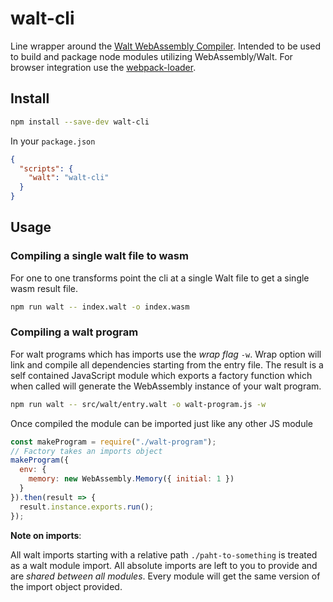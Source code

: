 # walt-cli

Line wrapper around the [Walt WebAssembly Compiler](https://github.com/ballercat/walt). Intended to be used to
build and package node modules utilizing WebAssembly/Walt. For browser integration
use the [webpack-loader](https://github.com/ballercat/walt/tree/master/packages/walt-loader).

## Install

```bash
npm install --save-dev walt-cli
```

In your `package.json`

```json
{
  "scripts": {
    "walt": "walt-cli"
  }
}
```

## Usage

### Compiling a single walt file to wasm

For one to one transforms point the cli at a single Walt file to get a single wasm
result file.

```bash
npm run walt -- index.walt -o index.wasm
```

### Compiling a walt program

For walt programs which has imports use the _wrap flag_ `-w`. Wrap option will
link and compile all dependencies starting from the entry file. The result is a
self contained JavaScript module which exports a factory function which when called
will generate the WebAssembly instance of your walt program.

```bash
npm run walt -- src/walt/entry.walt -o walt-program.js -w
```

Once compiled the module can be imported just like any other JS module

```js
const makeProgram = require("./walt-program");
// Factory takes an imports object
makeProgram({
  env: {
    memory: new WebAssembly.Memory({ initial: 1 })
  }
}).then(result => {
  result.instance.exports.run();
});
```

**Note on imports**:

All walt imports starting with a relative path `./paht-to-something` is treated
as a walt module import. All absolute imports are left to you to provide and are
_shared between all modules_. Every module will get the same version of the import
object provided.
